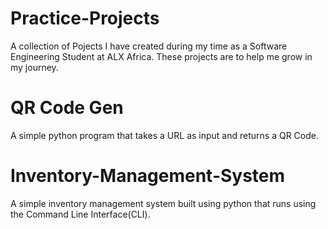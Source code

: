 # Practice-Projects
A collection of Pojects I have created during my time as a Software Engineering Student at ALX Africa.
These projects are to help me grow in my journey.

# QR Code Gen
A simple python program that takes a URL as input and returns a QR Code.

# Inventory-Management-System
A simple inventory management system built using python that runs using the Command Line Interface(CLI).
